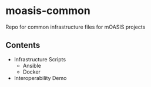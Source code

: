 # moasis-common
Repo for common infrastructure files for mOASIS projects

## Contents

* Infrastructure Scripts
  * Ansible
  * Docker
* Interoperability Demo
